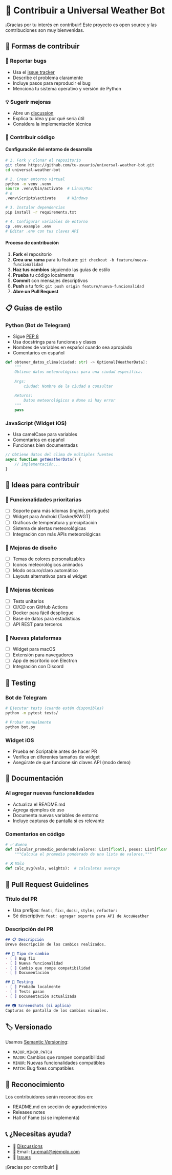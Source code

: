 # 🤝 Contribuir a Universal Weather Bot

¡Gracias por tu interés en contribuir! Este proyecto es open source y las contribuciones son muy bienvenidas.

## 🚀 Formas de contribuir

### 🐛 Reportar bugs
- Usa el [issue tracker](https://github.com/tu-usuario/universal-weather-bot/issues)
- Describe el problema claramente
- Incluye pasos para reproducir el bug
- Menciona tu sistema operativo y versión de Python

### 💡 Sugerir mejoras
- Abre un [discussion](https://github.com/tu-usuario/universal-weather-bot/discussions)
- Explica tu idea y por qué sería útil
- Considera la implementación técnica

### 🔧 Contribuir código

#### Configuración del entorno de desarrollo
```bash
# 1. Fork y clonar el repositorio
git clone https://github.com/tu-usuario/universal-weather-bot.git
cd universal-weather-bot

# 2. Crear entorno virtual
python -m venv .venv
source .venv/bin/activate  # Linux/Mac
# o
.venv\Scripts\activate     # Windows

# 3. Instalar dependencias
pip install -r requirements.txt

# 4. Configurar variables de entorno
cp .env.example .env
# Editar .env con tus claves API
```

#### Proceso de contribución
1. **Fork** el repositorio
2. **Crea una rama** para tu feature: `git checkout -b feature/nueva-funcionalidad`
3. **Haz tus cambios** siguiendo las guías de estilo
4. **Prueba** tu código localmente
5. **Commit** con mensajes descriptivos
6. **Push** a tu fork: `git push origin feature/nueva-funcionalidad`
7. **Abre un Pull Request**

## 📋 Guías de estilo

### Python (Bot de Telegram)
- Sigue [PEP 8](https://pep8.org/)
- Usa docstrings para funciones y clases
- Nombres de variables en español cuando sea apropiado
- Comentarios en español

```python
def obtener_datos_clima(ciudad: str) -> Optional[WeatherData]:
    """
    Obtiene datos meteorológicos para una ciudad específica.
    
    Args:
        ciudad: Nombre de la ciudad a consultar
        
    Returns:
        Datos meteorológicos o None si hay error
    """
    pass
```

### JavaScript (Widget iOS)
- Usa camelCase para variables
- Comentarios en español
- Funciones bien documentadas

```javascript
// Obtiene datos del clima de múltiples fuentes
async function getWeatherData() {
    // Implementación...
}
```

## 🎯 Ideas para contribuir

### 🌟 Funcionalidades prioritarias
- [ ] Soporte para más idiomas (inglés, portugués)
- [ ] Widget para Android (Tasker/KWGT)
- [ ] Gráficos de temperatura y precipitación
- [ ] Sistema de alertas meteorológicas
- [ ] Integración con más APIs meteorológicas

### 🎨 Mejoras de diseño
- [ ] Temas de colores personalizables
- [ ] Iconos meteorológicos animados
- [ ] Modo oscuro/claro automático
- [ ] Layouts alternativos para el widget

### 🔧 Mejoras técnicas
- [ ] Tests unitarios
- [ ] CI/CD con GitHub Actions
- [ ] Docker para fácil despliegue
- [ ] Base de datos para estadísticas
- [ ] API REST para terceros

### 📱 Nuevas plataformas
- [ ] Widget para macOS
- [ ] Extensión para navegadores
- [ ] App de escritorio con Electron
- [ ] Integración con Discord

## 🧪 Testing

### Bot de Telegram
```bash
# Ejecutar tests (cuando estén disponibles)
python -m pytest tests/

# Probar manualmente
python bot.py
```

### Widget iOS
- Prueba en Scriptable antes de hacer PR
- Verifica en diferentes tamaños de widget
- Asegúrate de que funcione sin claves API (modo demo)

## 📝 Documentación

### Al agregar nuevas funcionalidades
- Actualiza el README.md
- Agrega ejemplos de uso
- Documenta nuevas variables de entorno
- Incluye capturas de pantalla si es relevante

### Comentarios en código
```python
# ✅ Bueno
def calcular_promedio_ponderado(valores: List[float], pesos: List[float]) -> float:
    """Calcula el promedio ponderado de una lista de valores."""
    
# ❌ Malo
def calc_avg(vals, weights):  # calculates average
```

## 🚀 Pull Request Guidelines

### Título del PR
- Usa prefijos: `feat:`, `fix:`, `docs:`, `style:`, `refactor:`
- Sé descriptivo: `feat: agregar soporte para API de AccuWeather`

### Descripción del PR
```markdown
## 📋 Descripción
Breve descripción de los cambios realizados.

## 🔄 Tipo de cambio
- [ ] Bug fix
- [ ] Nueva funcionalidad
- [ ] Cambio que rompe compatibilidad
- [ ] Documentación

## 🧪 Testing
- [ ] Probado localmente
- [ ] Tests pasan
- [ ] Documentación actualizada

## 📷 Screenshots (si aplica)
Capturas de pantalla de los cambios visuales.
```

## 🏷️ Versionado

Usamos [Semantic Versioning](https://semver.org/):
- `MAJOR.MINOR.PATCH`
- `MAJOR`: Cambios que rompen compatibilidad
- `MINOR`: Nuevas funcionalidades compatibles
- `PATCH`: Bug fixes compatibles

## 🎉 Reconocimiento

Los contribuidores serán reconocidos en:
- README.md en sección de agradecimientos
- Releases notes
- Hall of Fame (si se implementa)

## 📞 ¿Necesitas ayuda?

- 💬 [Discussions](https://github.com/tu-usuario/universal-weather-bot/discussions)
- 📧 Email: tu-email@ejemplo.com
- 🐛 [Issues](https://github.com/tu-usuario/universal-weather-bot/issues)

¡Gracias por contribuir! 🙏